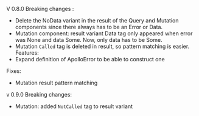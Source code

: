 V 0.8.0
Breaking changes :
 - Delete the NoData variant in the result of the Query and Mutation components since there always has to be an Error or Data.
 - Mutation component: result variant Data tag only appeared when error was None and data Some. Now, only data has to be Some.
 - Mutation `Called` tag is deleted in result, so pattern matching is easier. 
Features:
  - Expand definition of ApolloError to be able to construct one

Fixes:
  - Mutation result pattern matching

v 0.9.0
  Breaking changes:
  - Mutation: added `NotCalled` tag to result variant 
